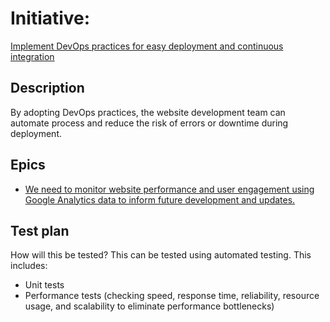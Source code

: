 # Initiative: 
[Implement DevOps practices for easy deployment and continuous integration](https://github.com/amm33/mywebclass-agile-docs/blob/75f47f5aaf5f777fe29459e6f537342d74385fd3/documentation/templates/theme/initiatives/initiativetemp2.md)
## Description
By adopting DevOps practices, the website development team can automate process and reduce the risk of errors or downtime during deployment. 
## Epics
* [We need to monitor website performance and user engagement using Google Analytics data to inform future development and updates.](../../templates/theme/initiatives/epics/epic5.md)
## Test plan
How will this be tested?
This can be tested using automated testing. This includes: 
* Unit tests 
* Performance tests (checking speed, response time, reliability, resource usage, and scalability to eliminate performance bottlenecks)
